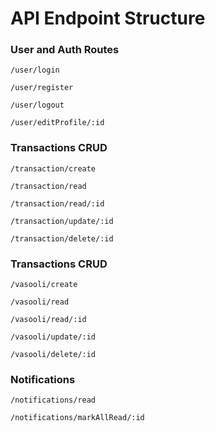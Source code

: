 # API Endpoint Structure
### User and Auth Routes

`/user/login`

`/user/register`

`/user/logout`

`/user/editProfile/:id`
### Transactions CRUD 

`/transaction/create`

`/transaction/read`

`/transaction/read/:id`

`/transaction/update/:id`

`/transaction/delete/:id`

### Transactions CRUD 

`/vasooli/create`

`/vasooli/read`

`/vasooli/read/:id`

`/vasooli/update/:id`

`/vasooli/delete/:id`


### Notifications  

`/notifications/read`

`/notifications/markAllRead/:id`